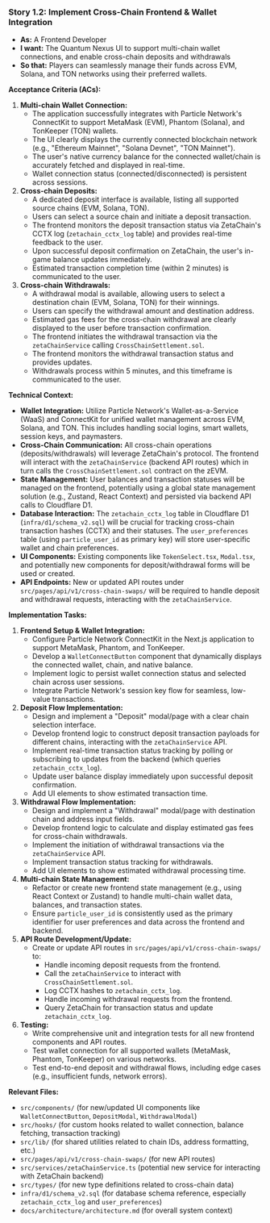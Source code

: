 ### **Story 1.2: Implement Cross-Chain Frontend & Wallet Integration**

- **As:** A Frontend Developer
- **I want:** The Quantum Nexus UI to support multi-chain wallet connections, and enable cross-chain deposits and withdrawals
- **So that:** Players can seamlessly manage their funds across EVM, Solana, and TON networks using their preferred wallets.

**Acceptance Criteria (ACs):**

1.  **Multi-chain Wallet Connection:**
    - The application successfully integrates with Particle Network's ConnectKit to support MetaMask (EVM), Phantom (Solana), and TonKeeper (TON) wallets.
    - The UI clearly displays the currently connected blockchain network (e.g., "Ethereum Mainnet", "Solana Devnet", "TON Mainnet").
    - The user's native currency balance for the connected wallet/chain is accurately fetched and displayed in real-time.
    - Wallet connection status (connected/disconnected) is persistent across sessions.
2.  **Cross-chain Deposits:**
    - A dedicated deposit interface is available, listing all supported source chains (EVM, Solana, TON).
    - Users can select a source chain and initiate a deposit transaction.
    - The frontend monitors the deposit transaction status via ZetaChain's CCTX log (`zetachain_cctx_log` table) and provides real-time feedback to the user.
    - Upon successful deposit confirmation on ZetaChain, the user's in-game balance updates immediately.
    - Estimated transaction completion time (within 2 minutes) is communicated to the user.
3.  **Cross-chain Withdrawals:**
    - A withdrawal modal is available, allowing users to select a destination chain (EVM, Solana, TON) for their winnings.
    - Users can specify the withdrawal amount and destination address.
    - Estimated gas fees for the cross-chain withdrawal are clearly displayed to the user before transaction confirmation.
    - The frontend initiates the withdrawal transaction via the `zetaChainService` calling `CrossChainSettlement.sol`.
    - The frontend monitors the withdrawal transaction status and provides updates.
    - Withdrawals process within 5 minutes, and this timeframe is communicated to the user.

**Technical Context:**

- **Wallet Integration:** Utilize Particle Network's Wallet-as-a-Service (WaaS) and ConnectKit for unified wallet management across EVM, Solana, and TON. This includes handling social logins, smart wallets, session keys, and paymasters.
- **Cross-Chain Communication:** All cross-chain operations (deposits/withdrawals) will leverage ZetaChain's protocol. The frontend will interact with the `zetaChainService` (backend API routes) which in turn calls the `CrossChainSettlement.sol` contract on the zEVM.
- **State Management:** User balances and transaction statuses will be managed on the frontend, potentially using a global state management solution (e.g., Zustand, React Context) and persisted via backend API calls to Cloudflare D1.
- **Database Interaction:** The `zetachain_cctx_log` table in Cloudflare D1 (`infra/d1/schema_v2.sql`) will be crucial for tracking cross-chain transaction hashes (CCTX) and their statuses. The `user_preferences` table (using `particle_user_id` as primary key) will store user-specific wallet and chain preferences.
- **UI Components:** Existing components like `TokenSelect.tsx`, `Modal.tsx`, and potentially new components for deposit/withdrawal forms will be used or created.
- **API Endpoints:** New or updated API routes under `src/pages/api/v1/cross-chain-swaps/` will be required to handle deposit and withdrawal requests, interacting with the `zetaChainService`.

**Implementation Tasks:**

1.  **Frontend Setup & Wallet Integration:**
    - Configure Particle Network ConnectKit in the Next.js application to support MetaMask, Phantom, and TonKeeper.
    - Develop a `WalletConnectButton` component that dynamically displays the connected wallet, chain, and native balance.
    - Implement logic to persist wallet connection status and selected chain across user sessions.
    - Integrate Particle Network's session key flow for seamless, low-value transactions.
2.  **Deposit Flow Implementation:**
    - Design and implement a "Deposit" modal/page with a clear chain selection interface.
    - Develop frontend logic to construct deposit transaction payloads for different chains, interacting with the `zetaChainService` API.
    - Implement real-time transaction status tracking by polling or subscribing to updates from the backend (which queries `zetachain_cctx_log`).
    - Update user balance display immediately upon successful deposit confirmation.
    - Add UI elements to show estimated transaction time.
3.  **Withdrawal Flow Implementation:**
    - Design and implement a "Withdrawal" modal/page with destination chain and address input fields.
    - Develop frontend logic to calculate and display estimated gas fees for cross-chain withdrawals.
    - Implement the initiation of withdrawal transactions via the `zetaChainService` API.
    - Implement transaction status tracking for withdrawals.
    - Add UI elements to show estimated withdrawal processing time.
4.  **Multi-chain State Management:**
    - Refactor or create new frontend state management (e.g., using React Context or Zustand) to handle multi-chain wallet data, balances, and transaction states.
    - Ensure `particle_user_id` is consistently used as the primary identifier for user preferences and data across the frontend and backend.
5.  **API Route Development/Update:**
    - Create or update API routes in `src/pages/api/v1/cross-chain-swaps/` to:
      - Handle incoming deposit requests from the frontend.
      - Call the `zetaChainService` to interact with `CrossChainSettlement.sol`.
      - Log CCTX hashes to `zetachain_cctx_log`.
      - Handle incoming withdrawal requests from the frontend.
      - Query ZetaChain for transaction status and update `zetachain_cctx_log`.
6.  **Testing:**
    - Write comprehensive unit and integration tests for all new frontend components and API routes.
    - Test wallet connection for all supported wallets (MetaMask, Phantom, TonKeeper) on various networks.
    - Test end-to-end deposit and withdrawal flows, including edge cases (e.g., insufficient funds, network errors).

**Relevant Files:**

- `src/components/` (for new/updated UI components like `WalletConnectButton`, `DepositModal`, `WithdrawalModal`)
- `src/hooks/` (for custom hooks related to wallet connection, balance fetching, transaction tracking)
- `src/lib/` (for shared utilities related to chain IDs, address formatting, etc.)
- `src/pages/api/v1/cross-chain-swaps/` (for new API routes)
- `src/services/zetaChainService.ts` (potential new service for interacting with ZetaChain backend)
- `src/types/` (for new type definitions related to cross-chain data)
- `infra/d1/schema_v2.sql` (for database schema reference, especially `zetachain_cctx_log` and `user_preferences`)
- `docs/architecture/architecture.md` (for overall system context)
